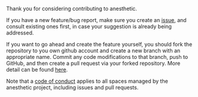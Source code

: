 Thank you for considering contributing to anesthetic.

If you have a new feature/bug report, make sure you create an [issue](https://github.com/williamjameshandley/anesthetic/issues), and consult existing ones first, in case your suggestion is already being addressed.

If you want to go ahead and create the feature yourself, you should fork the repository to you own github account and create a new branch with an appropriate name. Commit any code modifications to that branch, push to GitHub, and then create a pull request via your forked repository. More detail can be found [here](https://gist.github.com/Chaser324/ce0505fbed06b947d962).

Note that a [code of conduct](https://github.com/williamjameshandley/anesthetic/blob/master/CODE_OF_CONDUCT.md) applies to all spaces managed by the anesthetic project, including issues and pull requests. 
